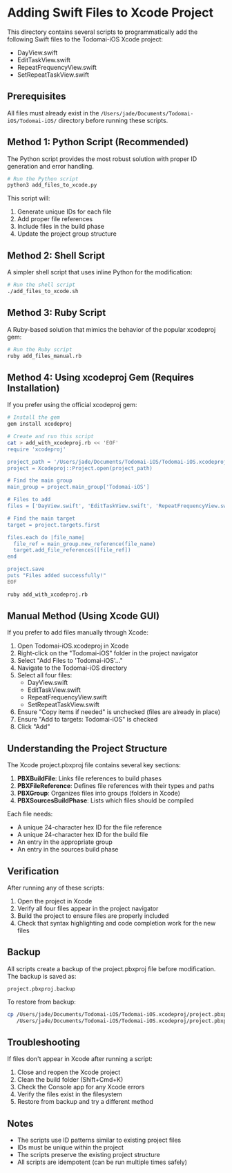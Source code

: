 # Adding Swift Files to Xcode Project

This directory contains several scripts to programmatically add the following Swift files to the Todomai-iOS Xcode project:
- DayView.swift
- EditTaskView.swift
- RepeatFrequencyView.swift
- SetRepeatTaskView.swift

## Prerequisites

All files must already exist in the `/Users/jade/Documents/Todomai-iOS/Todomai-iOS/` directory before running these scripts.

## Method 1: Python Script (Recommended)

The Python script provides the most robust solution with proper ID generation and error handling.

```bash
# Run the Python script
python3 add_files_to_xcode.py
```

This script will:
1. Generate unique IDs for each file
2. Add proper file references
3. Include files in the build phase
4. Update the project group structure

## Method 2: Shell Script

A simpler shell script that uses inline Python for the modification:

```bash
# Run the shell script
./add_files_to_xcode.sh
```

## Method 3: Ruby Script

A Ruby-based solution that mimics the behavior of the popular xcodeproj gem:

```bash
# Run the Ruby script
ruby add_files_manual.rb
```

## Method 4: Using xcodeproj Gem (Requires Installation)

If you prefer using the official xcodeproj gem:

```bash
# Install the gem
gem install xcodeproj

# Create and run this script
cat > add_with_xcodeproj.rb << 'EOF'
require 'xcodeproj'

project_path = '/Users/jade/Documents/Todomai-iOS/Todomai-iOS.xcodeproj'
project = Xcodeproj::Project.open(project_path)

# Find the main group
main_group = project.main_group['Todomai-iOS']

# Files to add
files = ['DayView.swift', 'EditTaskView.swift', 'RepeatFrequencyView.swift', 'SetRepeatTaskView.swift']

# Find the main target
target = project.targets.first

files.each do |file_name|
  file_ref = main_group.new_reference(file_name)
  target.add_file_references([file_ref])
end

project.save
puts "Files added successfully!"
EOF

ruby add_with_xcodeproj.rb
```

## Manual Method (Using Xcode GUI)

If you prefer to add files manually through Xcode:

1. Open Todomai-iOS.xcodeproj in Xcode
2. Right-click on the "Todomai-iOS" folder in the project navigator
3. Select "Add Files to 'Todomai-iOS'..."
4. Navigate to the Todomai-iOS directory
5. Select all four files:
   - DayView.swift
   - EditTaskView.swift
   - RepeatFrequencyView.swift
   - SetRepeatTaskView.swift
6. Ensure "Copy items if needed" is unchecked (files are already in place)
7. Ensure "Add to targets: Todomai-iOS" is checked
8. Click "Add"

## Understanding the Project Structure

The Xcode project.pbxproj file contains several key sections:

1. **PBXBuildFile**: Links file references to build phases
2. **PBXFileReference**: Defines file references with their types and paths
3. **PBXGroup**: Organizes files into groups (folders in Xcode)
4. **PBXSourcesBuildPhase**: Lists which files should be compiled

Each file needs:
- A unique 24-character hex ID for the file reference
- A unique 24-character hex ID for the build file
- An entry in the appropriate group
- An entry in the sources build phase

## Verification

After running any of these scripts:

1. Open the project in Xcode
2. Verify all four files appear in the project navigator
3. Build the project to ensure files are properly included
4. Check that syntax highlighting and code completion work for the new files

## Backup

All scripts create a backup of the project.pbxproj file before modification. The backup is saved as:
```
project.pbxproj.backup
```

To restore from backup:
```bash
cp /Users/jade/Documents/Todomai-iOS/Todomai-iOS.xcodeproj/project.pbxproj.backup \
   /Users/jade/Documents/Todomai-iOS/Todomai-iOS.xcodeproj/project.pbxproj
```

## Troubleshooting

If files don't appear in Xcode after running a script:

1. Close and reopen the Xcode project
2. Clean the build folder (Shift+Cmd+K)
3. Check the Console app for any Xcode errors
4. Verify the files exist in the filesystem
5. Restore from backup and try a different method

## Notes

- The scripts use ID patterns similar to existing project files
- IDs must be unique within the project
- The scripts preserve the existing project structure
- All scripts are idempotent (can be run multiple times safely)